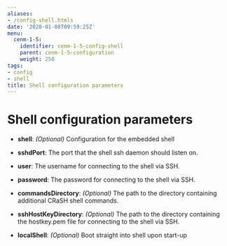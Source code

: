 ```yaml
---
aliases:
- /config-shell.htmls
date: '2020-01-08T09:59:25Z'
menu:
  cenm-1-5:
    identifier: cenm-1-5-config-shell
    parent: cenm-1-5-configuration
    weight: 250
tags:
- config
- shell
title: Shell configuration parameters
---
```



# Shell configuration parameters


* **shell**:
*(Optional)* Configuration for the embedded shell


* **sshdPort**:
The port that the shell ssh daemon should listen on.


* **user**:
The username for connecting to the shell via SSH.


* **password**:
The password for connecting to the shell via SSH.


* **commandsDirectory**:
*(Optional)* The path to the directory containing additional CRaSH shell commands.


* **sshHostKeyDirectory**:
*(Optional)* The path to the directory containing the hostkey.pem file for connecting to the shell via SSH.


* **localShell**:
*(Optional)* Boot straight into shell upon start-up
